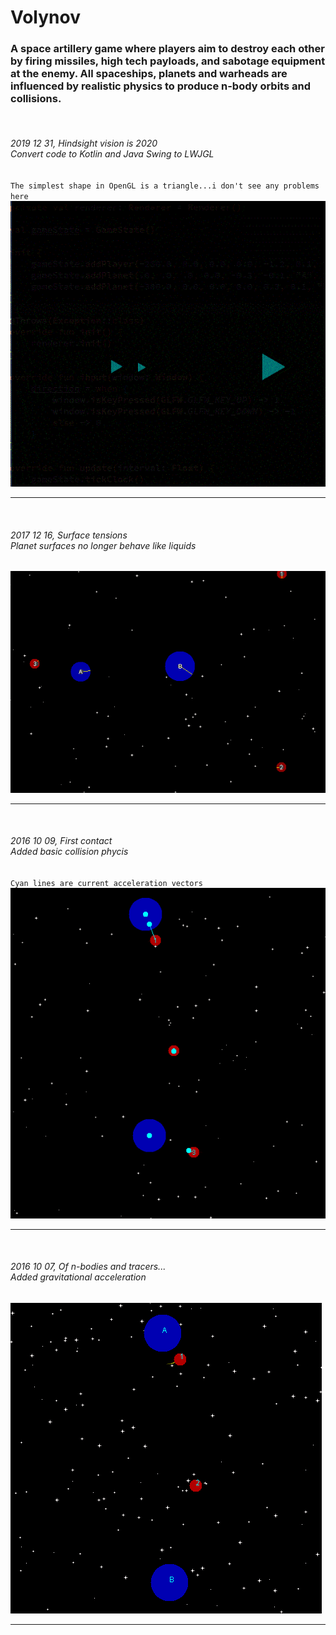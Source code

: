 # <h1>Volynov</h1>
<h3>A space artillery game where players aim to destroy each other by firing missiles, high tech payloads, and sabotage equipment at the enemy. All spaceships, planets and warheads are influenced by realistic physics to produce n-body orbits and collisions.</h3>

<br>
<h6>2019 12 31, Hindsight vision is 2020 
<br> <i>Convert code to Kotlin and Java Swing to LWJGL</i></h6>
<code>The simplest shape in OpenGL is a triangle...i don't see any problems here</code>
<img src="https://github.com/Blaarkies/Volynov/blob/master/assets/how_to_draw_triangles.gif"/>
<hr>

<br>
<h6>2017 12 16, Surface tensions 
<br> <i>Planet surfaces no longer behave like liquids</i></h6>
<img src="https://github.com/Blaarkies/Volynov/blob/master/assets/reaction_force_from_planets.gif"/>
<hr>

<br>
<h6>2016 10 09, First contact 
<br> <i>Added basic collision phycis</i></h6>
<code>Cyan lines are current acceleration vectors</code>
<img src="https://github.com/Blaarkies/Volynov/blob/master/assets/first_collisions.gif"/>
<hr>

<br>
<h6>2016 10 07, Of n-bodies and tracers...
<br> <i>Added gravitational acceleration</i></h6>
<img src="https://github.com/Blaarkies/Volynov/blob/master/assets/n_body_tracers.gif"/>
<hr>
